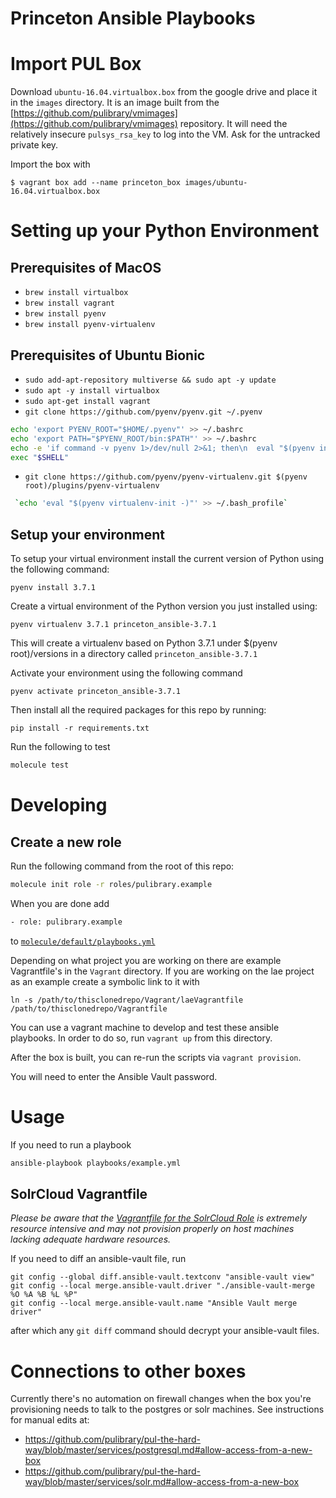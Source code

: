 Princeton Ansible Playbooks
===========================

# Import PUL Box

Download `ubuntu-16.04.virtualbox.box` from the google drive and place it in the `images` directory. It is an image built from the [https://github.com/pulibrary/vmimages](https://github.com/pulibrary/vmimages) repository. It will need the relatively insecure `pulsys_rsa_key` to log into the VM. Ask for the untracked private key.

Import the box with

```
$ vagrant box add --name princeton_box images/ubuntu-16.04.virtualbox.box
```

# Setting up your Python Environment

## Prerequisites of MacOS

 * `brew install virtualbox`
 * `brew install vagrant`
 * `brew install pyenv`
 * `brew install pyenv-virtualenv`

## Prerequisites of Ubuntu Bionic

 * `sudo add-apt-repository multiverse && sudo apt -y update`
 * `sudo apt -y install virtualbox`
 * `sudo apt-get install vagrant`
 * `git clone https://github.com/pyenv/pyenv.git ~/.pyenv`
```bash
echo 'export PYENV_ROOT="$HOME/.pyenv"' >> ~/.bashrc
echo 'export PATH="$PYENV_ROOT/bin:$PATH"' >> ~/.bashrc
echo -e 'if command -v pyenv 1>/dev/null 2>&1; then\n  eval "$(pyenv init -)"\nfi' >> ~/.bashrc
exec "$SHELL"
```
 * `git clone https://github.com/pyenv/pyenv-virtualenv.git $(pyenv
   root)/plugins/pyenv-virtualenv`
```bash
 `echo 'eval "$(pyenv virtualenv-init -)"' >> ~/.bash_profile`
```


## Setup your environment

To setup your virtual environment install the current version of Python using
the following command:

`pyenv install 3.7.1`

Create a virtual environment of the Python version you just installed using:

`pyenv virtualenv 3.7.1 princeton_ansible-3.7.1`

This will create a virtualenv based on Python 3.7.1 under $(pyenv root)/versions
in a directory called `princeton_ansible-3.7.1`

Activate your environment using the following command

`pyenv activate princeton_ansible-3.7.1`

Then install all the required packages for this repo by running:

`pip install -r requirements.txt`

Run the following to test

```bash
molecule test
```


# Developing

## Create a new role

Run the following command from the root of this repo:

```bash
molecule init role -r roles/pulibrary.example 
```

When you are done add 

```bash
- role: pulibrary.example
```

to [`molecule/default/playbooks.yml`](molecule/default/playbooks.yml)


Depending on what project you are working on there are example Vagrantfile's in
the `Vagrant` directory. If you are working on the lae project as an example
create a symbolic link to it with

```
ln -s /path/to/thisclonedrepo/Vagrant/laeVagrantfile
/path/to/thisclonedrepo/Vagrantfile
```

You can use a vagrant machine to develop and test these ansible playbooks. In
order to do so, run `vagrant up` from this directory.

After the box is built, you can re-run the scripts via `vagrant provision`.

You will need to enter the Ansible Vault password.

# Usage

If you need to run a playbook

```bash
ansible-playbook playbooks/example.yml
```

## SolrCloud Vagrantfile

*Please be aware that the [Vagrantfile for the SolrCloud Role](Vagrant/solrcloudVagrantfile)
is extremely resource intensive and may not provision properly on host machines
lacking adequate hardware resources.*

If you need to diff an ansible-vault file, run
```
git config --global diff.ansible-vault.textconv "ansible-vault view"
git config --local merge.ansible-vault.driver "./ansible-vault-merge %O %A %B %L %P"
git config --local merge.ansible-vault.name "Ansible Vault merge driver"
```
after which any `git diff` command should decrypt your ansible-vault files.

# Connections to other boxes

Currently there's no automation on firewall changes when the box you're provisioning needs to talk to the postgres or solr machines. See instructions for manual edits at:

* https://github.com/pulibrary/pul-the-hard-way/blob/master/services/postgresql.md#allow-access-from-a-new-box
* https://github.com/pulibrary/pul-the-hard-way/blob/master/services/solr.md#allow-access-from-a-new-box

